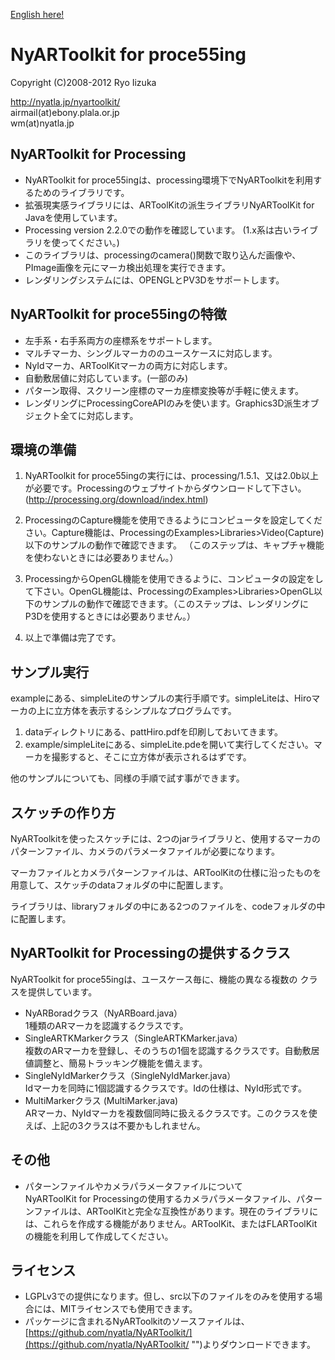 [English here!](readme.en.md "")

# NyARToolkit for proce55ing

Copyright (C)2008-2012 Ryo Iizuka

http://nyatla.jp/nyartoolkit/  
airmail(at)ebony.plala.or.jp  
wm(at)nyatla.jp  



## NyARToolkit for Processing

* NyARToolkit for proce55ingは、processing環境下でNyARToolkitを利用するためのライブラリです。
* 拡張現実感ライブラリには、ARToolKitの派生ライブラリNyARToolKit for Javaを使用しています。
* Processing version 2.2.0での動作を確認しています。 (1.x系は古いライブラリを使ってください。)
* このライブラリは、processingのcamera()関数で取り込んだ画像や、PImage画像を元にマーカ検出処理を実行できます。
* レンダリングシステムには、OPENGLとPV3Dをサポートします。


## NyARToolkit for proce55ingの特徴

* 左手系・右手系両方の座標系をサポートします。
* マルチマーカ、シングルマーカののユースケースに対応します。
* NyIdマーカ、ARToolKitマーカの両方に対応します。
* 自動敷居値に対応しています。(一部のみ)
* パターン取得、スクリーン座標のマーカ座標変換等が手軽に使えます。
* レンダリングにProcessingCoreAPIのみを使います。Graphics3D派生オブジェクト全てに対応します。

## 環境の準備

1. NyARToolkit for proce55ingの実行には、processing/1.5.1、又は2.0b以上が必要です。Processingのウェブサイトからダウンロードして下さい。
  (http://processing.org/download/index.html)
  
2. ProcessingのCapture機能を使用できるようにコンピュータを設定してください。Capture機能は、ProcessingのExamples>Libraries>Video(Capture)以下のサンプルの動作で確認できます。
（このステップは、キャプチャ機能を使わないときには必要ありません。）

3. ProcessingからOpenGL機能を使用できるように、コンピュータの設定をして下さい。OpenGL機能は、ProcessingのExamples>Libraries>OpenGL以下のサンプルの動作で確認できます。（このステップは、レンダリングにP3Dを使用するときには必要ありません。）

4. 以上で準備は完了です。


## サンプル実行

exampleにある、simpleLiteのサンプルの実行手順です。simpleLiteは、Hiroマーカの上に立方体を表示するシンプルなプログラムです。

1. dataディレクトリにある、pattHiro.pdfを印刷しておいてきます。
2. example/simpleLiteにある、simpleLite.pdeを開いて実行してください。マーカを撮影すると、そこに立方体が表示されるはずです。

他のサンプルについても、同様の手順で試す事ができます。


## スケッチの作り方

NyARToolkitを使ったスケッチには、2つのjarライブラリと、使用するマーカのパターンファイル、カメラのパラメータファイルが必要になります。

マーカファイルとカメラパターンファイルは、ARToolKitの仕様に沿ったものを用意して、スケッチのdataフォルダの中に配置します。
 
ライブラリは、libraryフォルダの中にある2つのファイルを、codeフォルダの中に配置します。

## NyARToolkit for Processingの提供するクラス

 NyARToolkit for proce55ingは、ユースケース毎に、機能の異なる複数の
 クラスを提供しています。

* NyARBoradクラス（NyARBoard.java）  
1種類のARマーカを認識するクラスです。
* SingleARTKMarkerクラス（SingleARTKMarker.java）  
複数のARマーカを登録し、そのうちの1個を認識するクラスです。自動敷居値調整と、簡易トラッキング機能を備えます。
* SingleNyIdMarkerクラス（SingleNyIdMarker.java）  
 Idマーカを同時に1個認識するクラスです。Idの仕様は、NyId形式です。
* MultiMarkerクラス (MultiMarker.java)  
 ARマーカ、NyIdマーカを複数個同時に扱えるクラスです。このクラスを使えば、上記の3クラスは不要かもしれません。

## その他

* パターンファイルやカメラパラメータファイルについて  
NyARToolKit for Processingの使用するカメラパラメータファイル、パターンファイルは、ARToolKitと完全な互換性があります。現在のライブラリには、これらを作成する機能がありません。ARToolKit、またはFLARToolKitの機能を利用して作成してください。

## ライセンス

* LGPLv3での提供になります。但し、src以下のファイルをのみを使用する場合には、MITライセンスでも使用できます。
* パッケージに含まれるNyARToolkitのソースファイルは、 [https://github.com/nyatla/NyARToolkit/](https://github.com/nyatla/NyARToolkit/ "")よりダウンロードできます。
